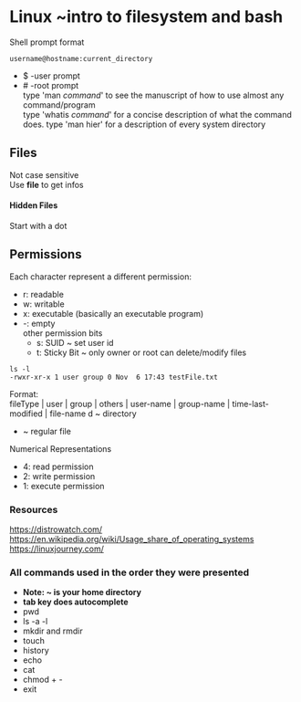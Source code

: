 # Linux ~intro to filesystem and bash
Shell prompt format
```
username@hostname:current_directory
```
* $ -user prompt
* \# -root prompt  
type 'man _command_' to see the manuscript of how to use almost any command/program  
type 'whatis _command_' for a concise description of what the command does.
type 'man hier' for a description of every system directory

## Files
Not case sensitive  
Use **file** to get infos


#### Hidden Files
Start with a dot 


## Permissions 
Each character represent a different permission: 
* r: readable 
* w: writable 
* x: executable (basically an executable program) 
* -: empty  
other permission bits  
  * s: SUID ~ set user id
  * t: Sticky Bit ~ only owner or root can delete/modify files
```
ls -l
-rwxr-xr-x 1 user group 0 Nov  6 17:43 testFile.txt
```
Format:  
fileType | user | group | others | user-name | group-name | time-last-modified | file-name
d ~ directory  
- ~ regular file  

Numerical Representations
* 4: read permission
* 2: write permission
* 1: execute permission

### Resources  
https://distrowatch.com/  
https://en.wikipedia.org/wiki/Usage_share_of_operating_systems  
https://linuxjourney.com/  

### All commands used in the order they were presented
* **Note: ~ is your home directory**
*    **tab key does autocomplete**
* pwd
* ls -a -l
* mkdir and rmdir
* touch
* history
* echo
* cat
* chmod + -
* exit
